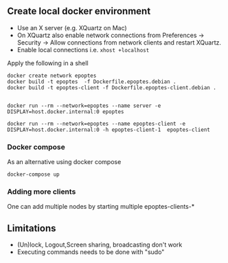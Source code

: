 
## Create local docker environment

* Use an X server (e.g. XQuartz on Mac)
* On XQuartz also enable network connections from Preferences &rarr; Security &rarr; Allow connections from network clients and restart XQuartz.
* Enable local connections i.e. `xhost +localhost`

Apply the following in a shell
```shell
docker create network epoptes
docker build -t epoptes  -f Dockerfile.epoptes.debian .
docker build -t epoptes-client -f Dockerfile.epoptes-client.debian .


docker run --rm --network=epoptes --name server -e  DISPLAY=host.docker.internal:0 epoptes

docker run --rm --network=epoptes --name epoptes-client -e DISPLAY=host.docker.internal:0 -h epoptes-client-1  epoptes-client 
```


### Docker compose
As an alternative using docker compose

```shell
docker-compose up
```
### Adding more clients

One can add multiple nodes by starting multiple epoptes-clients-*

## Limitations 

* (Un)lock, Logout,Screen sharing, broadcasting don't work
* Executing commands needs to be done with "sudo"